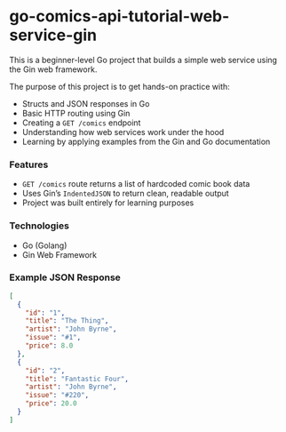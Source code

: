 # go-comics-api-tutorial-web-service-gin

This is a beginner-level Go project that builds a simple web service using the Gin web framework.

The purpose of this project is to get hands-on practice with:

- Structs and JSON responses in Go
- Basic HTTP routing using Gin
- Creating a `GET /comics` endpoint
- Understanding how web services work under the hood
- Learning by applying examples from the Gin and Go documentation

### Features

- `GET /comics` route returns a list of hardcoded comic book data
- Uses Gin’s `IndentedJSON` to return clean, readable output
- Project was built entirely for learning purposes

### Technologies

- Go (Golang)
- Gin Web Framework

### Example JSON Response

```json
[
  {
    "id": "1",
    "title": "The Thing",
    "artist": "John Byrne",
    "issue": "#1",
    "price": 8.0
  },
  {
    "id": "2",
    "title": "Fantastic Four",
    "artist": "John Byrne",
    "issue": "#220",
    "price": 20.0
  }
]
